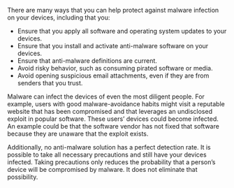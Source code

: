 There are many ways that you can help protect against malware infection on your devices, including that you:

 -  Ensure that you apply all software and operating system updates to your devices.
 -  Ensure that you install and activate anti-malware software on your devices.
 -  Ensure that anti-malware definitions are current.
 -  Avoid risky behavior, such as consuming pirated software or media.
 -  Avoid opening suspicious email attachments, even if they are from senders that you trust.

Malware can infect the devices of even the most diligent people. For example, users with good malware-avoidance habits might visit a reputable website that has been compromised and that leverages an undisclosed exploit in popular software. These users’ devices could become infected. An example could be that the software vendor has not fixed that software because they are unaware that the exploit exists.

Additionally, no anti-malware solution has a perfect detection rate. It is possible to take all necessary precautions and still have your devices infected. Taking precautions only reduces the probability that a person’s device will be compromised by malware. It does not eliminate that possibility.
